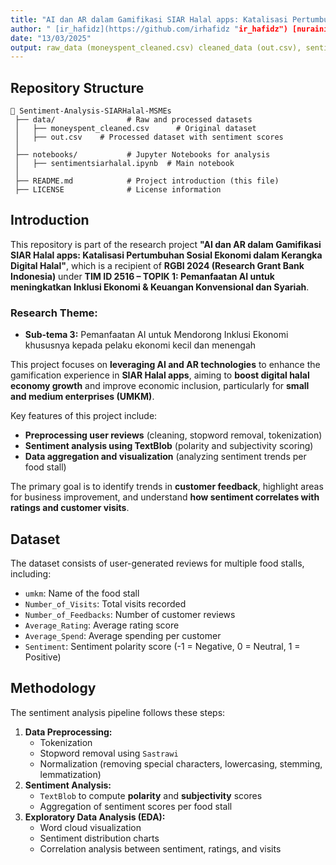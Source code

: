 ```yaml
---
title: "AI dan AR dalam Gamifikasi SIAR Halal apps: Katalisasi Pertumbuhan Sosial Ekonomi dalam Kerangka Digital Halal"
author: " [ir_hafidz](https://github.com/irhafidz "ir_hafidz") [nurainir](https://github.com/nurainir) [hadziq](https://github.com/hadziq) "
date: "13/03/2025"
output: raw_data (moneyspent_cleaned.csv) cleaned_data (out.csv), sentimentsiarhalal.ipynb
---
```


## Repository Structure

```
📂 Sentiment-Analysis-SIARHalal-MSMEs
 ├── data/                # Raw and processed datasets
 │   ├── moneyspent_cleaned.csv      # Original dataset
 │   ├── out.csv    # Processed dataset with sentiment scores
 │
 ├── notebooks/           # Jupyter Notebooks for analysis
 │   ├── sentimentsiarhalal.ipynb  # Main notebook
 │
 ├── README.md            # Project introduction (this file)
 ├── LICENSE              # License information
```

## Introduction

This repository is part of the research project **"AI dan AR dalam Gamifikasi SIAR Halal apps: Katalisasi Pertumbuhan Sosial Ekonomi dalam Kerangka Digital Halal"**, which is a recipient of **RGBI 2024 (Research Grant Bank Indonesia)** under **TIM ID 2516 – TOPIK 1: Pemanfaatan AI untuk meningkatkan Inklusi Ekonomi & Keuangan Konvensional dan Syariah**.

### **Research Theme:**
- **Sub-tema 3:** Pemanfaatan AI untuk Mendorong Inklusi Ekonomi khususnya kepada pelaku ekonomi kecil dan menengah

This project focuses on **leveraging AI and AR technologies** to enhance the gamification experience in **SIAR Halal apps**, aiming to **boost digital halal economy growth** and improve economic inclusion, particularly for **small and medium enterprises (UMKM)**.

Key features of this project include:
- **Preprocessing user reviews** (cleaning, stopword removal, tokenization)
- **Sentiment analysis using TextBlob** (polarity and subjectivity scoring)
- **Data aggregation and visualization** (analyzing sentiment trends per food stall)

The primary goal is to identify trends in **customer feedback**, highlight areas for business improvement, and understand **how sentiment correlates with ratings and customer visits**.

## Dataset

The dataset consists of user-generated reviews for multiple food stalls, including:
- `umkm`: Name of the food stall
- `Number_of_Visits`: Total visits recorded
- `Number_of_Feedbacks`: Number of customer reviews
- `Average_Rating`: Average rating score
- `Average_Spend`: Average spending per customer
- `Sentiment`: Sentiment polarity score (-1 = Negative, 0 = Neutral, 1 = Positive)

## Methodology

The sentiment analysis pipeline follows these steps:
1. **Data Preprocessing:**
   - Tokenization
   - Stopword removal using `Sastrawi`
   - Normalization (removing special characters, lowercasing, stemming, lemmatization)
2. **Sentiment Analysis:**
   - `TextBlob` to compute **polarity** and **subjectivity** scores
   - Aggregation of sentiment scores per food stall
3. **Exploratory Data Analysis (EDA):**
   - Word cloud visualization
   - Sentiment distribution charts
   - Correlation analysis between sentiment, ratings, and visits
